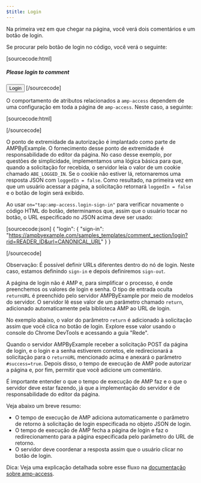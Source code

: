```yaml
---
$title: Login
---
```


Na primeira vez em que chegar na página, você verá dois comentários e um botão de login.

<amp-img src="/static/img/login-button.png" alt="Botão de login" height="290" width="300"></amp-img>

Se procurar pelo botão de login no código, você verá o seguinte:

[sourcecode:html]
<span amp-access="NOT loggedIn" role="button" tabindex="0" amp-access-hide>
  <h5>Please login to comment</h5>
  <button on="tap:amp-access.login-sign-in" class="button-primary comment-button">Login</button>
</span>
[/sourcecode]

O comportamento de atributos relacionados a `amp-access` dependem de uma configuração em toda a página de `amp-access`. Neste caso, a seguinte:

[sourcecode:html]
<script id="amp-access" type="application/json">
  {
    "authorization": "https://ampbyexample.com/samples_templates/comment_section/authorization?rid=READER_ID&url=CANONICAL_URL&ref=DOCUMENT_REFERRER&_=RANDOM",
    "noPingback": "true",
    "login": {
      "sign-in": "https://ampbyexample.com/samples_templates/comment_section/login?rid=READER_ID&url=CANONICAL_URL",
      "sign-out": "https://ampbyexample.com/samples_templates/comment_section/logout"
    },
    "authorizationFallbackResponse": {
      "error": true,
      "loggedIn": false
    }
  }
</script>
[/sourcecode]

O ponto de extremidade da autorização é implantado como parte de AMPByExample. O fornecimento desse ponto de extremidade é responsabilidade do editor da página. No caso desse exemplo, por questões de simplicidade, implementamos uma lógica básica para que, quando a solicitação for recebida, o servidor leia o valor de um cookie chamado `ABE_LOGGED_IN`. Se o cookie não estiver lá, retornaremos uma resposta JSON com `loggedIn = false`. Como resultado, na primeira vez em que um usuário acessar a página, a solicitação retornará `loggedIn = false` e o botão de login será exibido.

Ao usar `on="tap:amp-access.login-sign-in"` para verificar novamente o código HTML do botão, determinamos que, assim que o usuário tocar no botão, o URL especificado no JSON acima deve ser usado:

[sourcecode:json]
{
    "login": {
    "sign-in": "https://ampbyexample.com/samples_templates/comment_section/login?rid=READER_ID&url=CANONICAL_URL"
  }
}

[/sourcecode]

Observação: É possível definir URLs diferentes dentro do nó de login. Neste caso, estamos definindo `sign-in` e depois definiremos `sign-out`.

A página de login não é AMP e, para simplificar o processo, é onde preenchemos os valores de login e senha. O tipo de entrada oculta `returnURL` é preenchido pelo servidor AMPByExample por meio de modelos do servidor. O servidor lê esse valor de um parâmetro chamado `return`, adicionado automaticamente pela biblioteca AMP ao URL de login.

No exemplo abaixo, o valor do parâmetro `return` é adicionado à solicitação assim que você clica no botão de login. Explore esse valor usando o console do Chrome DevTools e acessando a guia "Rede".

<amp-img src="/static/img/return-parameter.png" alt="Return parameter" height="150" width="600"></amp-img>

Quando o servidor AMPByExample receber a solicitação POST da página de login, e o login e a senha estiverem corretos, ele redirecionará a solicitação para o `returnURL` mencionado acima e anexará o parâmetro `#success=true`. Depois disso, o tempo de execução de AMP pode autorizar a página e, por fim, permitir que você adicione um comentário.

É importante entender o que o tempo de execução de AMP faz e o que o servidor deve estar fazendo, já que a implementação do servidor é de responsabilidade do editor da página.

Veja abaixo um breve resumo:

- O tempo de execução de AMP adiciona automaticamente o parâmetro de retorno à solicitação de login especificada no objeto JSON de login.
- O tempo de execução de AMP fecha a página de login e faz o redirecionamento para a página especificada pelo parâmetro do URL de retorno.
- O servidor deve coordenar a resposta assim que o usuário clicar no botão de login.

Dica: Veja uma explicação detalhada sobre esse fluxo na [documentação sobre amp-access](/pt_br/docs/reference/components/amp-access.html#login-flow).
